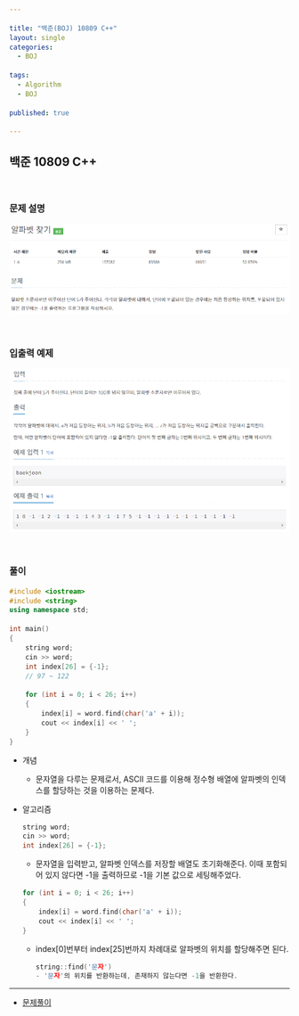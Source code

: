 ```yaml
---

title: "백준(BOJ) 10809 C++"
layout: single
categories:
  - BOJ

tags:
  - Algorithm
  - BOJ

published: true

---
```


## 백준 10809 C++

<br>

### 문제 설명

![image-20221220103719861](/assets/images/2022-12-20-BOJ10809/image-20221220103719861.png)

<br>

### 입출력 예제

![image-20221220103731860](/assets/images/2022-12-20-BOJ10809/image-20221220103731860.png)

<br>

### 풀이

```cpp
#include <iostream>
#include <string>
using namespace std;

int main()
{
	string word;
	cin >> word;
	int index[26] = {-1};
	// 97 ~ 122

	for (int i = 0; i < 26; i++)
	{
		index[i] = word.find(char('a' + i));
		cout << index[i] << ' ';
	}
}
```

- 개념
  - 문자열을 다루는 문제로서, ASCII 코드를 이용해 정수형 배열에 알파벳의 인덱스를 할당하는 것을 이용하는 문제다. 

- 알고리즘

  ```cpp
  string word;
  cin >> word;
  int index[26] = {-1};
  ```
  
  - 문자열을 입력받고, 알파벳 인덱스를 저장할 배열도 초기화해준다. 이때 포함되어 있지 않다면 -1을 출력하므로 -1을 기본 값으로 세팅해주었다.
  
  ```cpp
  for (int i = 0; i < 26; i++)
  {
      index[i] = word.find(char('a' + i));
      cout << index[i] << ' ';
  }
  ```
  
  - index[0]번부터 index[25]번까지 차례대로 알파벳의 위치를 할당해주면 된다.
  
    ```cpp
    string::find('문자')
    - '문자'의 위치를 반환하는데, 존재하지 않는다면 -1을 반환한다.
    ```

---

- [문제풀이](https://www.acmicpc.net/user/malove8466)

